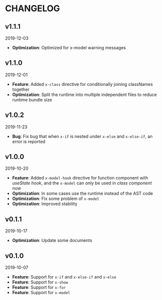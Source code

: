 # CHANGELOG

## v1.1.1
2019-12-03

- **Optimization**: Optimized for x-model warning messages

## v1.1.0
2019-12-01

- **Feature**: Added `x-class` directive for conditionally joining classNames together
- **Optimization**: Split the runtime into multiple independent files to reduce runtime bundle size

## v1.0.2
2019-11-23

- **Bug**: Fix bug that when `x-if` is nested under `x-else` and `x-else-if`, an error is reported

## v1.0.0
2019-10-20

- **Feature**: Added `x-model-hook` directive for function component with *useState hook*, and the `x-model` can only be used in *class component* now
- **Optimization**: In some cases use the runtime instead of the AST code
- **Optimization**: Fix some problem of `x-model`
- **Optimization**: Improved stability

## v0.1.1
2019-10-17

- **Optimization**: Update some documents


## v0.1.0
2019-10-07

- **Feature**: Support for `x-if` and `x-else-if` and `x-else`
- **Feature**: Support for `x-show`
- **Feature**: Support for `x-for`
- **Feature**: Support for `x-model`
